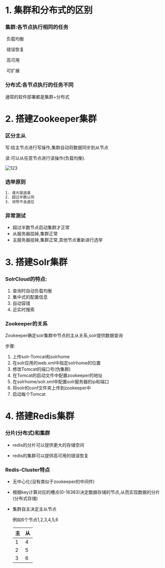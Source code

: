 # 1. 集群和分布式的区别

### 集群:各节点执行相同的任务

​	负载均衡

​	错误恢复

​	高可用

​	可扩展

### 分布式:各节点执行的任务不同

通常的软件部署都是集群+分布式

# 2. 搭建Zookeeper集群

### 区分主从

写:给主节点进行写操作,集群自动将数据同步到从节点

读:可以从任意节点进行读操作(负载均衡).

![123](https://raw.githubusercontent.com/fudingcheng/teaching-notes/master/diagrams/pinyougou-bushu/01.png)

### 选举原则

```tex
1. 谁大就选谁
2. 超过半数认同
3. 领导不会退位
```

### 异常测试

* 超过半数节点启动集群才正常
* 从服务器挂掉,集群正常
* 主服务器挂掉,集群正常,其他节点重新进行选举

# 3. 搭建Solr集群

### SolrCloud的特点:

1. 查询时自动负载均衡
2. 集中式的配置信息
3. 自动容错
4. 近实时搜索

### Zookeeper的关系

Zookeeper确定solr集群中节点的主从关系,solr提供数据查询

步骤:

1. 上传solr-Tomcat和solrhome
2. 在solr应用的web.xml中指定solrhome的位置
3. 修改Tomcat的端口号(伪集群)
4. 在Tomcat的启动文件中配置zookeeper的地址
5. 在solrhome/solr.xml中配置solr服务器的ip和端口
6. 将solr的conf文件夹上传到zookeeper中
7. 启动每个Tomcat

# 4. 搭建Redis集群

### 分片(分布式)和集群

* redis的分片可以提供更大的存储空间


* redis的集群可以提供高可用的错误恢复

### Redis-Cluster特点

* 无中心化(没有类似于zookeeper的中间件)

* 根据key计算对应的槽点(0-16383)决定数据存储的节点,从而实现数据的分片(分布式存储)

* 集群自主决定主从节点

  例如6个节点1,2,3,4,5,6

  | 主    | 从    |
  | :--- | :--- |
  | 1    | 4    |
  | 2    | 5    |
  | 3    | 6    |
